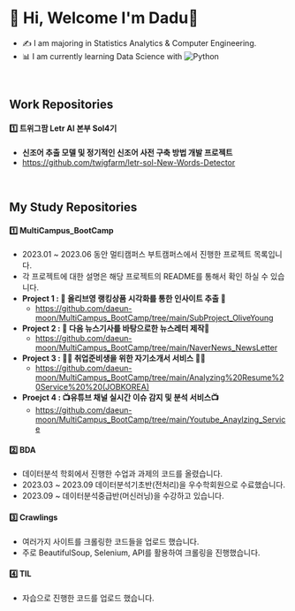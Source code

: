 
# 👋 Hi, Welcome I'm Dadu🌙

- ✍ I am majoring in Statistics Analytics & Computer Engineering. 
- 📊 I am currently learning Data Science with   ![Python](https://img.shields.io/badge/python-3670A0?style=for-the-badge&logo=python&logoColor=ffdd54)

&nbsp;
&nbsp;

## Work Repositories 
#### 1️⃣ 트위그팜 Letr AI 본부 Sol4기 
- **신조어 추출 모델 및 정기적인 신조어 사전 구축 방법 개발 프로젝트**
- https://github.com/twigfarm/letr-sol-New-Words-Detector



&nbsp;

## My Study Repositories 

#### 1️⃣ MultiCampus_BootCamp
- 2023.01 ~ 2023.06 동안 멀티캠퍼스 부트캠퍼스에서 진행한 프로젝트 목록입니다.
- 각 프로젝트에 대한 설명은 해당 프로젝트의 README를 통해서 확인 하실 수 있습니다.
- **Project 1 : 🌱 올리브영 랭킹상품 시각화를 통한 인사이트 추출 🌱**
  -  https://github.com/daeun-moon/MultiCampus_BootCamp/tree/main/SubProject_OliveYoung
- **Project 2 : 📰 다음 뉴스기사를 바탕으로한 뉴스레터 제작📰**
  - https://github.com/daeun-moon/MultiCampus_BootCamp/tree/main/NaverNews_NewsLetter
- **Project 3 : 👨‍🎓 취업준비생을 위한 자기소개서 서비스 👨‍🎓**
  - https://github.com/daeun-moon/MultiCampus_BootCamp/tree/main/Analyzing%20Resume%20Service%20%20(JOBKOREA)
- **Proejct 4 : 📺유튜브 채널 실시간 이슈 감지 및 분석 서비스📺**
  - https://github.com/daeun-moon/MultiCampus_BootCamp/tree/main/Youtube_Anaylzing_Service

#### 2️⃣ BDA
- 데이터분석 학회에서 진행한 수업과 과제의 코드를 올렸습니다.
- 2023.03 ~ 2023.09 데이터분석기초반(전처리)을 우수학회원으로 수료했습니다.
- 2023.09 ~ 데이터분석중급반(머신러닝)을 수강하고 있습니다.

#### 3️⃣ Crawlings
- 여러가지 사이트를 크롤링한 코드들을 업로드 했습니다.
- 주로 BeautifulSoup, Selenium, API를 활용하여 크롤링을 진행했습니다.

#### 4️⃣ TIL
- 자습으로 진행한 코드를 업로드 했습니다. 




